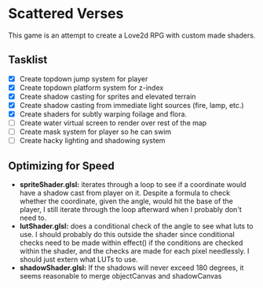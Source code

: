 # Scattered Verses
This game is an attempt to create a Love2d RPG with custom made shaders. 

## Tasklist
- [x] Create topdown jump system for player
- [x] Create topdown platform system for z-index
- [x] Create shadow casting for sprites and elevated terrain
- [x] Create shadow casting from immediate light sources (fire, lamp, etc.)
- [x] Create shaders for subtly warping foilage and flora.
- [ ] Create water virtual screen to render over rest of the map
- [ ] Create mask system for player so he can swim
- [ ] Create hacky lighting and shadowing system

## Optimizing for Speed
- **spriteShader.glsl:** iterates through a loop to see if a coordinate would have a shadow cast from player on it. Despite a formula to check whether the coordinate, given the angle, would hit the base of the player, I still iterate through the loop afterward when I probably don't need to. 
- **lutShader.glsl:** does a conditional check of the angle to see what luts to use. I should probably do this outside the shader since conditional checks need to be made within effect() if the conditions are checked within the shader, and the checks are made for each pixel needlessly. I should just extern what LUTs to use. 
- **shadowShader.glsl:** If the shadows will never exceed 180 degrees, it seems reasonable to merge objectCanvas and shadowCanvas  